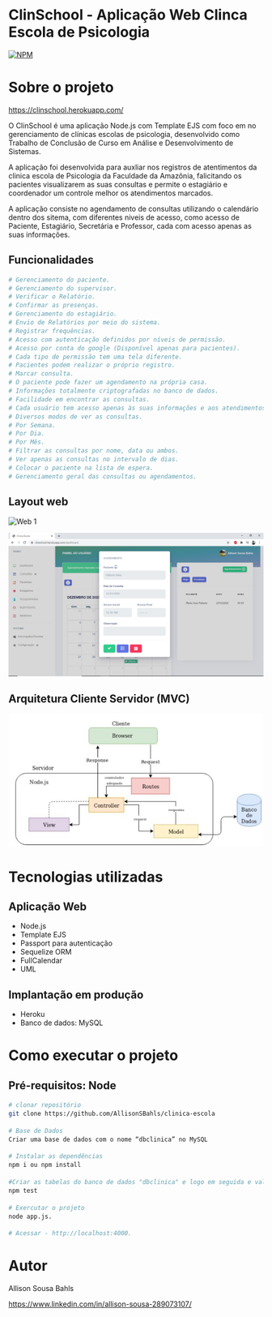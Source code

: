 # ClinSchool - Aplicação Web Clinca Escola de Psicologia
[![NPM](https://img.shields.io/npm/l/react)](https://github.com/AllisonSBahls/clinica-escola/blob/master/LICENSE) 

# Sobre o projeto

https://clinschool.herokuapp.com/

O ClinSchool é uma aplicação Node.js com Template EJS com foco em no gerenciamento de clínicas escolas de psicologia, desenvolvido como Trabalho de Conclusão de Curso em Análise e Desenvolvimento de Sistemas.

A aplicação foi desenvolvida para auxliar nos registros de atentimentos da clinica escola de Psicologia da Faculdade da Amazônia, falicitando os pacientes visualizarem as suas consultas e permite o estagiário e coordenador um controle melhor os atendimentos marcados.

A aplicação consiste no agendamento de consultas utilizando o calendário dentro dos sitema, com diferentes niveis de acesso, como acesso de Paciente, Estagiário, Secretária e Professor, cada com acesso apenas as suas informações.



## Funcionalidades
```bash
# Gerenciamento do paciente.
# Gerenciamento do supervisor.
# Verificar o Relatório.
# Confirmar as presenças.
# Gerenciamento do estagiário.
# Envio de Relatórios por meio do sistema.
# Registrar frequências.
# Acesso com autenticação definidos por níveis de permissão.
# Acesso por conta do google (Disponível apenas para pacientes).
# Cada tipo de permissão tem uma tela diferente.
# Pacientes podem realizar o próprio registro.
# Marcar consulta.
# O paciente pode fazer um agendamento na própria casa.
# Informações totalmente criptografadas no banco de dados.
# Facilidade em encontrar as consultas.
# Cada usuário tem acesso apenas às suas informações e aos atendimentos .que tenha vínculo.
# Diversos modos de ver as consultas.
# Por Semana.
# Por Dia.
# Por Mês.
# Filtrar as consultas por nome, data ou ambos.
# Ver apenas as consultas no intervalo de dias.
# Colocar o paciente na lista de espera.
# Gerenciamento geral das consultas ou agendamentos.
```

## Layout web
![Web 1](https://github.com/AllisonSBahls/clinica-escola/blob/master/app/public/img/doc/Sem%20t%C3%ADtulo.png)

![Web 2](https://github.com/AllisonSBahls/clinica-escola/blob/master/app/public/img/doc/2.png)

## Arquitetura Cliente Servidor (MVC)
![Arquitetura Cliente Servidor (MVC)](https://github.com/AllisonSBahls/clinica-escola/blob/master/app/public/img/doc/Arquitetura.JPG)

# Tecnologias utilizadas
## Aplicação Web
- Node.js
- Template EJS
- Passport para autenticação
- Sequelize ORM
- FullCalendar
- UML

## Implantação em produção
- Heroku
- Banco de dados: MySQL

# Como executar o projeto
## Pré-requisitos: Node
```bash
# clonar repositório
git clone https://github.com/AllisonSBahls/clinica-escola

# Base de Dados 
Criar uma base de dados com o nome “dbclinica” no MySQL

# Instalar as dependências
npm i ou npm install

#Criar as tabelas do banco de dados "dbclinica" e logo em seguida e validação das funções
npm test 

# Exercutar o projeto
node app.js. 

# Acessar - http://localhost:4000.
```

# Autor
Allison Sousa Bahls 

https://www.linkedin.com/in/allison-sousa-289073107/


